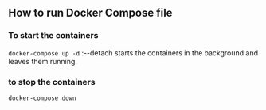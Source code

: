 ## How to run Docker Compose file

 ### To start the containers
`docker-compose up -d` :--detach starts the containers in the background and leaves them running.

 ### to stop the containers
`docker-compose down`  


